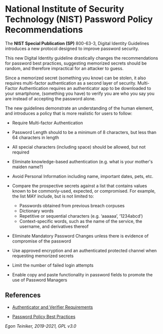 # National Institute of Security Technology (NIST) Password Policy Recommendations

The **NIST Special Publication (SP)** 800-63-3, Digital Identity Guidelines
introduces a new protocol designed to improve password security.

This new Digital Identity guideline drastically changes the recommendations
for password best practices, suggesting memorized secrets should be random,
and therefore impractical for an attacker to guess.

Since a memorized secret (something you know) can be stolen, it also requires
multi-factor authentication as a second layer of security. Multi-Factor
Authentication requires an authenticator app to be downloaded to your smartphone,
(something you have) to verify you are who you say you are instead of accepting
the password alone.

The new guidelines demonstrate an understanding of the human element, and
introduces a policy that is more realistic for users to follow:

* Require Multi-factor Authentication

* Password Length should to be a minimum of 8 characters, but less than 64 characters in length

* All special characters (including space) should be allowed, but not required

* Eliminate knowledge-based authentication (e.g. what is your mother's maiden name?)

* Avoid Personal Information including name, important dates, pets, etc.

* Compare the prospective secrets against a list that contains values known to be commonly-used, expected, or compromised. For example, the list MAY include, but is not limited to:
    * Passwords obtained from previous breach corpuses
    * Dictionary words
    * Repetitive or sequential characters (e.g. ‘aaaaaa’, ‘1234abcd’)
    * Context-specific words, such as the name of the service, the username, and derivatives thereof

* Eliminate Mandatory Password Changes unless there is evidence of compromise of the password

* Use approved encryption and an authenticated protected channel when requesting memorized secrets

* Limit the number of failed login attempts

* Enable copy and paste functionality in password fields to promote the use of Password Managers

## References
* [Authenticator and Verifier Requirements](https://pages.nist.gov/800-63-3/sp800-63b.html#sec5)

* [Password Policy Best Practices](https://www.intellisuite.com/blog/2019-password-policy-best-practices)

*Egon Teiniker, 2019-2021, GPL v3.0*